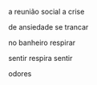 a reunião social a crise 

de ansiedade se trancar 

no banheiro respirar 

sentir respira sentir 

odores
